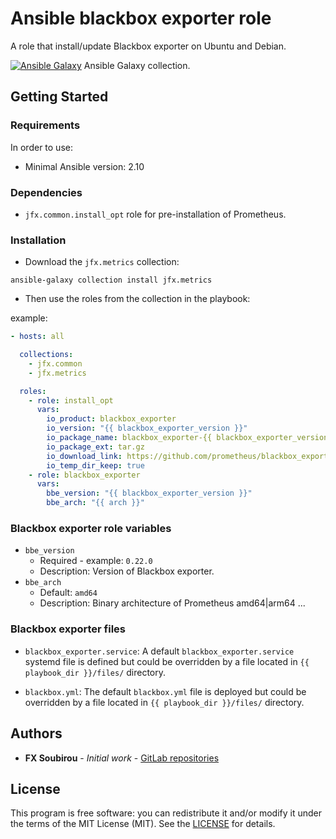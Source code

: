 # Ansible blackbox exporter role

A role that install/update Blackbox exporter on Ubuntu and Debian.

[![Ansible Galaxy](https://shields.io/badge/Ansible_Galaxy-informational?logo=ansible&style=flat-square)](https://galaxy.ansible.com/jfx/system) Ansible Galaxy collection.

## Getting Started

### Requirements

In order to use:

* Minimal Ansible version: 2.10

### Dependencies

* `jfx.common.install_opt` role for pre-installation of Prometheus.

### Installation

* Download the `jfx.metrics` collection:

```shell
ansible-galaxy collection install jfx.metrics
```

* Then use the roles from the collection in the playbook:

example:

```yaml
- hosts: all

  collections:
    - jfx.common
    - jfx.metrics

  roles:
    - role: install_opt
      vars:
        io_product: blackbox_exporter
        io_version: "{{ blackbox_exporter_version }}"
        io_package_name: blackbox_exporter-{{ blackbox_exporter_version }}.linux-{{ arch }}
        io_package_ext: tar.gz
        io_download_link: https://github.com/prometheus/blackbox_exporter/releases/download/v{{ blackbox_exporter_version }}/{{ io_package_name }}.{{ io_package_ext }}
        io_temp_dir_keep: true
    - role: blackbox_exporter
      vars:
        bbe_version: "{{ blackbox_exporter_version }}"
        bbe_arch: "{{ arch }}"
```

### Blackbox exporter role variables

* `bbe_version`
  * Required - example: `0.22.0`
  * Description: Version of Blackbox exporter.
* `bbe_arch`
  * Default: `amd64`
  * Description: Binary architecture of Prometheus amd64|arm64 ...

### Blackbox exporter files

* `blackbox_exporter.service`:
A default `blackbox_exporter.service` systemd file is defined but could be overridden by a file located in `{{ playbook_dir }}/files/` directory.

* `blackbox.yml`:
The default `blackbox.yml` file is deployed but could be overridden by a file located in `{{ playbook_dir }}/files/` directory.

## Authors

* **FX Soubirou** - *Initial work* - [GitLab repositories](https://gitlab.com/op_so)

## License

This program is free software: you can redistribute it and/or modify it under the terms of the MIT License (MIT). See the [LICENSE](https://opensource.org/licenses/MIT) for details.
